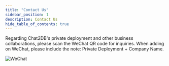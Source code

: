 ```yaml
---
title: "Contact Us"
sidebar_position: 1
description: Contact Us
hide_table_of_contents: true
---
```


Regarding Chat2DB's private deployment and other business collaborations, please scan the WeChat QR code for inquiries. When adding on WeChat, please include the note: Private Deployment + Company Name.

![WeChat](https://sqlgpt.cn/stastic/img/chat2db_wechat.png)

